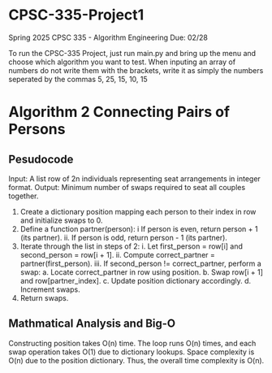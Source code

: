 # CPSC-335-Project1
Spring 2025 CPSC 335 - Algorithm Engineering Due: 02/28

To run the CPSC-335 Project, just run main.py and bring up the menu and choose which algorithm you want to test.
When inputing an array of numbers do not write them with the brackets, write it as simply the numbers seperated by the commas 5, 25, 15, 10, 15


# Algorithm 2 Connecting Pairs of Persons 
## Pesudocode
Input: A list row of 2n individuals representing seat arrangements in integer format.
Output: Minimum number of swaps required to seat all couples together.

1. Create a dictionary position mapping each person to their index in row and initialize swaps to 0.
2. Define a function partner(person):
    i If person is even, return person + 1 (its partner).
    ii. If person is odd, return person - 1 (its partner).
3. Iterate through the list in steps of 2:
    i. Let first_person = row[i] and second_person = row[i + 1].
    ii. Compute correct_partner = partner(first_person).
    iii. If second_person != correct_partner, perform a swap:
        a. Locate correct_partner in row using position.
        b. Swap row[i + 1] and row[partner_index].
        c. Update position dictionary accordingly.
        d. Increment swaps.
4. Return swaps.

## Mathmatical Analysis and Big-O
Constructing position takes O(n) time.
The loop runs O(n) times, and each swap operation takes O(1) due to dictionary lookups.
Space complexity is O(n) due to the position dictionary.
Thus, the overall time complexity is O(n).